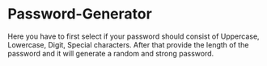 # Password-Generator
Here you have to first select if your password should consist of Uppercase, Lowercase, Digit, Special characters. After that provide the length of the password and it will generate a random and strong password.
